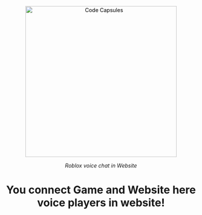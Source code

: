 
<p align="center">
  <a href="#">
    <img alt="Code Capsules" title="Code Capsules" src="./logo.png" width="400" style="color: black">
  </a>
</p>


<p align="center">
  <i>Roblox voice chat in Website</i><br/> 
</p>

<h1 align="center">
  You connect Game and Website here voice players in website!
</h1>
